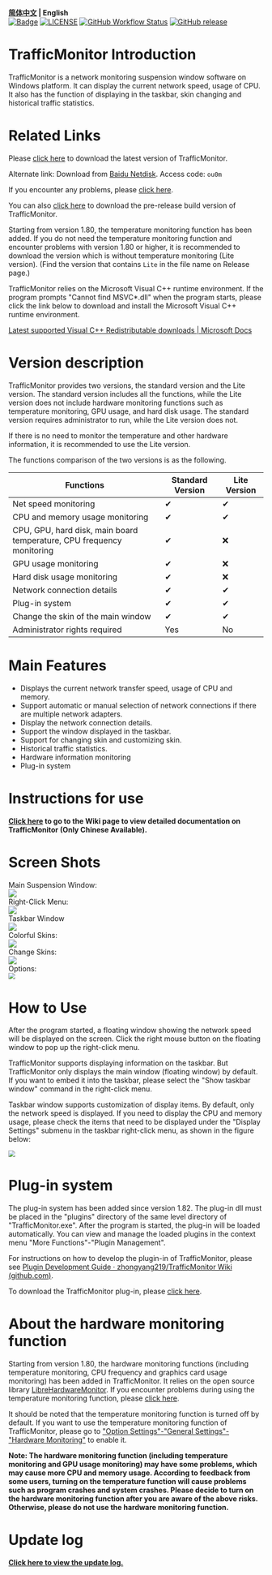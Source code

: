 **[简体中文](./README.md) | English**<br>
[![Badge](https://img.shields.io/badge/link-996.icu-%23FF4D5B.svg?style=flat-square)](https://996.icu/#/en_US)
[![LICENSE](https://img.shields.io/badge/license-Anti%20996-blue.svg?style=flat-square)](https://github.com/996icu/996.ICU/blob/master/LICENSE)
[![GitHub Workflow Status](https://img.shields.io/github/workflow/status/zhongyang219/TrafficMonitor/Release%20CI?label=Release%20CI&logo=github&style=flat-square)](https://github.com/zhongyang219/TrafficMonitor/actions?query=workflow:"Release+CI")
[![GitHub release](https://img.shields.io/github/release/zhongyang219/TrafficMonitor.svg?style=flat-square)](https://github.com/zhongyang219/TrafficMonitor/releases/latest)

# TrafficMonitor Introduction
TrafficMonitor is a network monitoring suspension window software on Windows platform. It can display the current network speed, usage of CPU. It also has the function of displaying in the taskbar, skin changing and historical traffic statistics. 

# Related Links

Please [click here](https://github.com/zhongyang219/TrafficMonitor/releases/latest) to download the latest version of TrafficMonitor. 

Alternate link: Download from [Baidu Netdisk](https://pan.baidu.com/s/15PMt7s-ASpyDwtS__4cUhg). Access code: `ou0m`  

If you encounter any problems, please [click here](./Help_en-us.md).  

You can also [click here](https://github.com/zhongyang219/TrafficMonitor/actions?query=workflow:"Release+CI") to download the pre-release build version of TrafficMonitor.

Starting from version 1.80, the temperature monitoring function has been added. If you do not need the temperature monitoring function and encounter problems with version 1.80 or higher, it is recommended to download the version which is without temperature monitoring (Lite version). (Find the version that contains `Lite` in the file name on Release page.)

TrafficMonitor relies on the Microsoft Visual C++ runtime environment. If the program prompts "Cannot find MSVC*.dll" when the program starts, please click the link below to download and install the Microsoft Visual C++ runtime environment.

[Latest supported Visual C++ Redistributable downloads | Microsoft Docs](https://docs.microsoft.com/en-us/cpp/windows/latest-supported-vc-redist?view=msvc-170)

# Version description

TrafficMonitor provides two versions, the standard version and the Lite version. The standard version includes all the functions, while the Lite version does not include hardware monitoring functions such as temperature monitoring, GPU usage, and hard disk usage. The standard version requires administrator to run, while the Lite version does not. 

If there is no need to monitor the temperature and other hardware information, it is recommended to use the Lite version.

The functions comparison of the two versions is as the following.

| Functions                                              | Standard Version | Lite Version |
| ------------------------------------------------------ | ---------------- | ------------ |
| Net speed monitoring                                   | ✔                | ✔            |
| CPU and memory usage monitoring                        | ✔                | ✔            |
| CPU, GPU, hard disk, main board temperature, CPU frequency monitoring | ✔                | ❌            |
| GPU usage monitoring                                   | ✔                | ❌            |
| Hard disk usage monitoring                             | ✔                | ❌            |
| Network connection details                             | ✔                | ✔            |
| Plug-in system                                         | ✔                | ✔            |
| Change the skin of the main window                     | ✔                | ✔            |
| Administrator rights required                          | Yes              | No           |

# Main Features

* Displays the current network transfer speed, usage of CPU and memory.
* Support automatic or manual selection of network connections if there are multiple network adapters.
* Display the network connection details.
* Support the window displayed in the taskbar.
* Support for changing skin and customizing skin.
* Historical traffic statistics.
* Hardware information monitoring
* Plug-in system

# Instructions for use

**[Click here](https://github.com/zhongyang219/TrafficMonitor/wiki) to go to the Wiki page to view detailed documentation on TrafficMonitor (Only Chinese Available).**

# Screen Shots

Main Suspension Window:  
![](./Screenshots/en_us/main1.png)  
Right-Click Menu:  
![](./Screenshots/en_us/main.png)  
Taskbar Window  
![](./Screenshots/en_us/taskbar.png)  
Colorful Skins:  
![](./Screenshots/skins.PNG)  
Change Skins:  
![](./Screenshots/en_us/selecte_skin.png)  
Options:  
<img src="./Screenshots/en_us/option.jpg" style="zoom:80%;" />  

# How to Use

After the program started, a floating window showing the network speed will be displayed on the screen. Click the right mouse button on the floating window to pop up the right-click menu.

TrafficMonitor supports displaying information on the taskbar. But TrafficMonitor only displays the main window (floating window) by default. If you want to embed it into the taskbar, please select the "Show taskbar window" command in the right-click menu.

Taskbar window supports customization of display items. By default, only the network speed is displayed. If you need to display the CPU and memory usage, please check the items that need to be displayed under the "Display Settings" submenu in the taskbar right-click menu, as shown in the figure below:

<img src="./Screenshots/en_us/taskbar_item_settings.png" style="zoom:80%;" />

# Plug-in system

The plug-in system has been added since version 1.82. The plug-in dll must be placed in the "plugins" directory of the same level directory of "TrafficMonitor.exe". After the program is started, the plug-in will be loaded automatically. You can view and manage the loaded plugins in the context menu "More Functions"-"Plugin Management".

For instructions on how to develop the plugin-in of TrafficMonitor, please see [Plugin Development Guide · zhongyang219/TrafficMonitor Wiki (github.com)](https://github.com/zhongyang219/TrafficMonitor/wiki/Plugin-Development-Guide).

To download the TrafficMonitor plug-in, please [click here](https://github.com/zhongyang219/TrafficMonitorPlugins/blob/main/download/plugin_download.md).

# About the hardware monitoring function

Starting from version 1.80, the hardware monitoring functions (including temperature monitoring, CPU frequency and graphics card usage monitoring) has been added in TrafficMonitor. It relies on the open source library [LibreHardwareMonitor](https://github.com/LibreHardwareMonitor/LibreHardwareMonitor). If you encounter problems during using the temperature monitoring function, please [click here](./Help_en-us.md#13-about-the-temperature-monitoring-of-trafficmonitor). 

It should be noted that the temperature monitoring function is turned off by default. If you want to use the temperature monitoring function of TrafficMonitor, please go to ["Option Settings"-"General Settings"-"Hardware Monitoring"](https://github.com/zhongyang219/TrafficMonitor/wiki/选项设置#硬件监控) to enable it.

**Note: The hardware monitoring function (including temperature monitoring and GPU usage monitoring) may have some problems, which may cause more CPU and memory usage. According to feedback from some users, turning on the temperature function will cause problems such as program crashes and system crashes. Please decide to turn on the hardware monitoring function after you are aware of the above risks. Otherwise, please do not use the hardware monitoring function.**

# Update log

**[Click here to view the update log.](./UpdateLog/update_log_en-us.md)**
